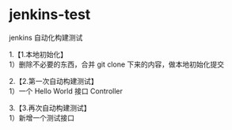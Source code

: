 # jenkins-test
jenkins 自动化构建测试

1.【1.本地初始化】   
1）删除不必要的东西，合并 git clone 下来的内容，做本地初始化提交      

2.【2.第一次自动构建测试】   
1）一个 Hello World 接口 Controller    

3.【3.再次自动构建测试】   
1）新增一个测试接口     